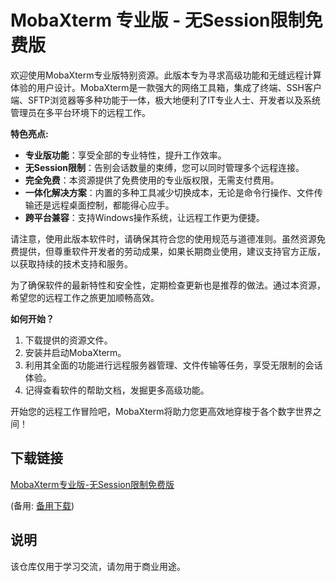 # MobaXterm 专业版 - 无Session限制免费版

欢迎使用MobaXterm专业版特别资源。此版本专为寻求高级功能和无缝远程计算体验的用户设计。MobaXterm是一款强大的网络工具箱，集成了终端、SSH客户端、SFTP浏览器等多种功能于一体，极大地便利了IT专业人士、开发者以及系统管理员在多平台环境下的远程工作。

**特色亮点:**
- **专业版功能**：享受全部的专业特性，提升工作效率。
- **无Session限制**：告别会话数量的束缚，您可以同时管理多个远程连接。
- **完全免费**：本资源提供了免费使用的专业版权限，无需支付费用。
- **一体化解决方案**：内置的多种工具减少切换成本，无论是命令行操作、文件传输还是远程桌面控制，都能得心应手。
- **跨平台兼容**：支持Windows操作系统，让远程工作更为便捷。

请注意，使用此版本软件时，请确保其符合您的使用规范与道德准则。虽然资源免费提供，但尊重软件开发者的劳动成果，如果长期商业使用，建议支持官方正版，以获取持续的技术支持和服务。

为了确保软件的最新特性和安全性，定期检查更新也是推荐的做法。通过本资源，希望您的远程工作之旅更加顺畅高效。

**如何开始？**
1. 下载提供的资源文件。
2. 安装并启动MobaXterm。
3. 利用其全面的功能进行远程服务器管理、文件传输等任务，享受无限制的会话体验。
4. 记得查看软件的帮助文档，发掘更多高级功能。

开始您的远程工作冒险吧，MobaXterm将助力您更高效地穿梭于各个数字世界之间！

## 下载链接
[MobaXterm专业版-无Session限制免费版](https://pan.quark.cn/s/81851bc339a3) 

(备用: [备用下载](https://pan.baidu.com/s/1b1-2XYfEmHu6yxaCkv_VaA?pwd=1234))

## 说明

该仓库仅用于学习交流，请勿用于商业用途。
